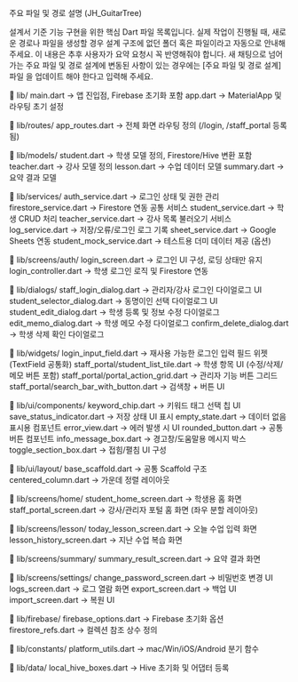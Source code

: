 주요 파일 및 경로 설명 (JH_GuitarTree)

설계서 기준 기능 구현을 위한 핵심 Dart 파일 목록입니다.
실제 작업이 진행될 때, 새로운 경로나 파일을 생성할 경우 설계 구조에 없던 폴더 혹은 파일이라고 자동으로 안내해 주세요. 이 내용은 추후 사용자가 요약 요청시 꼭 반영해줘야 합니다.
새 채팅으로 넘어가는 주요 파일 및 경로 설계에 변동된 사항이 있는 경우에는 [주요 파일 및 경로 설계] 파일 을 업데이트 해야 한다고 입력해 주세요.

📂 lib/
main.dart → 앱 진입점, Firebase 초기화 포함
app.dart → MaterialApp 및 라우팅 초기 설정

📂 lib/routes/
app_routes.dart → 전체 화면 라우팅 정의 (/login, /staff_portal 등록됨)

📂 lib/models/
student.dart → 학생 모델 정의, Firestore/Hive 변환 포함
teacher.dart → 강사 모델 정의
lesson.dart → 수업 데이터 모델
summary.dart → 요약 결과 모델

📂 lib/services/
auth_service.dart → 로그인 상태 및 권한 관리
firestore_service.dart → Firestore 연동 공통 서비스
student_service.dart → 학생 CRUD 처리
teacher_service.dart → 강사 목록 불러오기 서비스
log_service.dart → 저장/오류/로그인 로그 기록
sheet_service.dart → Google Sheets 연동
student_mock_service.dart → 테스트용 더미 데이터 제공 (옵션)

📂 lib/screens/auth/
login_screen.dart → 로그인 UI 구성, 로딩 상태만 유지
login_controller.dart → 학생 로그인 로직 및 Firestore 연동

📂 lib/dialogs/
staff_login_dialog.dart → 관리자/강사 로그인 다이얼로그 UI
student_selector_dialog.dart → 동명이인 선택 다이얼로그 UI
student_edit_dialog.dart → 학생 등록 및 정보 수정 다이얼로그
edit_memo_dialog.dart → 학생 메모 수정 다이얼로그
confirm_delete_dialog.dart → 학생 삭제 확인 다이얼로그

📂 lib/widgets/
login_input_field.dart → 재사용 가능한 로그인 입력 필드 위젯 (TextField 공통화)
staff_portal/student_list_tile.dart → 학생 항목 UI (수정/삭제/메모 버튼 포함)
staff_portal/portal_action_grid.dart → 관리자 기능 버튼 그리드
staff_portal/search_bar_with_button.dart → 검색창 + 버튼 UI

📂 lib/ui/components/
keyword_chip.dart → 키워드 태그 선택 칩 UI
save_status_indicator.dart → 저장 상태 UI 표시
empty_state.dart → 데이터 없음 표시용 컴포넌트
error_view.dart → 에러 발생 시 UI
rounded_button.dart → 공통 버튼 컴포넌트
info_message_box.dart → 경고창/도움말용 메시지 박스
toggle_section_box.dart → 접힘/펼침 UI 구성

📂 lib/ui/layout/
base_scaffold.dart → 공통 Scaffold 구조
centered_column.dart → 가운데 정렬 레이아웃

📂 lib/screens/home/
student_home_screen.dart → 학생용 홈 화면
staff_portal_screen.dart → 강사/관리자 포털 홈 화면 (좌우 분할 레이아웃)

📂 lib/screens/lesson/
today_lesson_screen.dart → 오늘 수업 입력 화면
lesson_history_screen.dart → 지난 수업 복습 화면

📂 lib/screens/summary/
summary_result_screen.dart → 요약 결과 화면

📂 lib/screens/settings/
change_password_screen.dart → 비밀번호 변경 UI
logs_screen.dart → 로그 열람 화면
export_screen.dart → 백업 UI
import_screen.dart → 복원 UI

📂 lib/firebase/
firebase_options.dart → Firebase 초기화 옵션
firestore_refs.dart → 컬렉션 참조 상수 정의

📂 lib/constants/
platform_utils.dart → mac/Win/iOS/Android 분기 함수

📂 lib/data/
local_hive_boxes.dart → Hive 초기화 및 어댑터 등록
